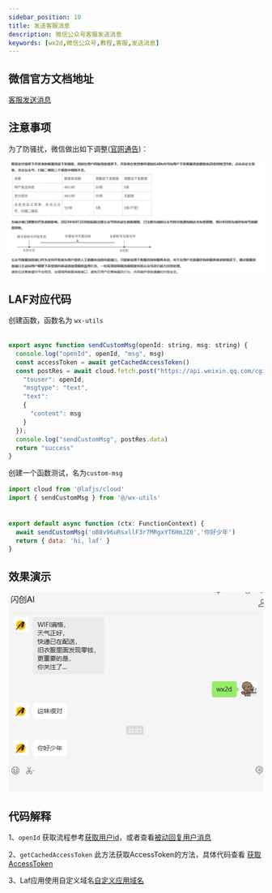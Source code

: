 ```yaml
---
sidebar_position: 10
title: 发送客服消息
description: 微信公众号客服发送消息
keywords: [wx2d,微信公众号,教程,客服,发送消息]
---
```


## 微信官方文档地址

[客服发送消息](https://developers.weixin.qq.com/doc/offiaccount/Message_Management/Service_Center_messages.html#%E5%AE%A2%E6%9C%8D%E6%8E%A5%E5%8F%A3-%E5%8F%91%E6%B6%88%E6%81%AF)


## 注意事项

为了防骚扰，微信做出如下调整([官网通告](https://mp.weixin.qq.com/cgi-bin/announce?action=getannouncement&announce_id=116853659399Heuo&version=&lang=zh_CN&token=))：

![客服消息调整](img/send-custom-msg/custom1.png)


## LAF对应代码

创建函数，函数名为 `wx-utils`

```js

export async function sendCustomMsg(openId: string, msg: string) {
  console.log("openId", openId, "msg", msg)
  const accessToken = await getCachedAccessToken()
  const postRes = await cloud.fetch.post("https://api.weixin.qq.com/cgi-bin/message/custom/send?access_token=" + accessToken, {
    "touser": openId,
    "msgtype": "text",
    "text":
    {
      "content": msg
    }
  });
  console.log("sendCustomMsg", postRes.data)
  return "success"
}

```

创建一个函数测试，名为`custom-msg`
```js
import cloud from '@lafjs/cloud'
import { sendCustomMsg } from '@/wx-utils'


export default async function (ctx: FunctionContext) {
  await sendCustomMsg('oB8v96uRsxllF3r7MRgxYT6HmJZ0','你好少年')
  return { data: 'hi, laf' }
}

```

## 效果演示

![效果演示](./img/send-custom-msg/custom3.png)

## 代码解释

  1、`openId` 获取流程参考[获取用户id](https://developers.weixin.qq.com/doc/offiaccount/User_Management/Getting_a_User_List.html)，或者查看[被动回复用户消息](/docs/wechat-offical-accounts/basic-msg)

  2、`getCachedAccessToken` 此方法获取AccessToken的方法，具体代码查看 [获取AccessToken](/docs/wechat-offical-accounts/access-token)

  3、Laf应用使用自定义域名[自定义应用域名](/docs/laf/bind-domain)





